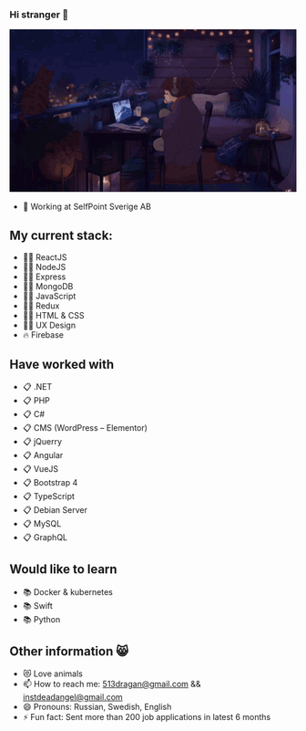 ### Hi stranger 👋
![](tenor.gif)
- 🔭 Working at SelfPoint Sverige AB
## My current stack:
- 👨‍💻 ReactJS
- 👨‍💻 NodeJS
- 👨‍💻 Express
- 👨‍💻 MongoDB
- 👨‍💻 JavaScript
- 👨‍💻 Redux
- 👨‍💻 HTML & CSS
- 👨‍🎨 UX Design
- 🔥 Firebase
## Have worked with
- 📋 .NET
- 📋 PHP
- 📋 C#
- 📋 CMS (WordPress – Elementor)
- 📋 jQuerry
- 📋 Angular
- 📋 VueJS
- 📋 Bootstrap 4
- 📋 TypeScript
- 📋 Debian Server
- 📋 MySQL
- 📋 GraphQL
## Would like to learn
- 📚 Docker & kubernetes
- 📚 Swift
- 📚 Python
## Other information 😸
- 😻 Love animals
- 📫 How to reach me: 513dragan@gmail.com && instdeadangel@gmail.com
- 😄 Pronouns: Russian, Swedish, English
- ⚡ Fun fact: Sent more than 200 job applications in latest 6 months

